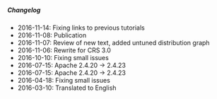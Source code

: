 ##### Changelog

* 2016-11-14: Fixing links to previous tutorials
* 2016-11-08: Publication
* 2016-11-07: Review of new text, added untuned distribution graph
* 2016-11-06: Rewrite for CRS 3.0
* 2016-10-10: Fixing small issues
* 2016-07-15: Apache 2.4.20 -> 2.4.23
* 2016-07-15: Apache 2.4.20 -> 2.4.23
* 2016-04-18: Fixing small issues
* 2016-03-10: Translated to English

